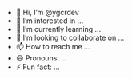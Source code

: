 - 👋 Hi, I’m @ygcrdev
- 👀 I’m interested in ...
- 🌱 I’m currently learning ...
- 💞️ I’m looking to collaborate on ...
- 📫 How to reach me ...
- 😄 Pronouns: ...
- ⚡ Fun fact: ...

<!---
ygcrdev/ygcrdev is a ✨ special ✨ repository because its `README.md` (this file) appears on your GitHub profile.
You can click the Preview link to take a look at your changes.
--->
